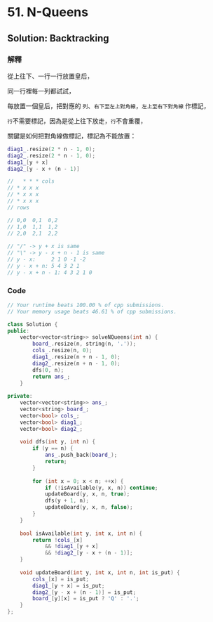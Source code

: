 # 51. N-Queens

## Solution: Backtracking

### 解釋

從上往下、一行一行放置皇后，

同一行裡每一列都試試，

每放置一個皇后，把對應的 ```列```、```右下至左上對角線```，```左上至右下對角線``` 作標記，

```行```不需要標記，因為是從上往下放走，```行```不會重覆，

關鍵是如何把對角線做標記，標記為不能放置：

```cpp
diag1_.resize(2 * n - 1, 0);
diag2_.resize(2 * n - 1, 0);
diag1_[y + x]
diag2_[y - x + (n - 1)]

//   * * * cols
// * x x x
// * x x x
// * x x x
// rows

// 0,0  0,1  0,2
// 1,0  1,1  1,2
// 2,0  2,1  2,2
      
// "/" -> y + x is same
// "\" -> y - x + n - 1 is same
// y - x:     2 1 0 -1 -2
// y - x + n: 5 4 3 2 1
// y - x + n - 1: 4 3 2 1 0

```

### Code

```cpp
// Your runtime beats 100.00 % of cpp submissions.
// Your memory usage beats 46.61 % of cpp submissions.

class Solution {
public:
    vector<vector<string>> solveNQueens(int n) {
        board_.resize(n, string(n, '.'));
        cols_.resize(n, 0);
        diag1_.resize(n + n - 1, 0);
        diag2_.resize(n + n - 1, 0);
        dfs(0, n);
        return ans_;
    }
    
private:
    vector<vector<string>> ans_;
    vector<string> board_;
    vector<bool> cols_;
    vector<bool> diag1_;
    vector<bool> diag2_;
    
    void dfs(int y, int n) {
        if (y == n) {
            ans_.push_back(board_);
            return;
        }
        
        for (int x = 0; x < n; ++x) {
            if (!isAvailable(y, x, n)) continue;
            updateBoard(y, x, n, true);
            dfs(y + 1, n);
            updateBoard(y, x, n, false);
        }
    }
    
    bool isAvailable(int y, int x, int n) {
        return !cols_[x]
            && !diag1_[y + x]
            && !diag2_[y - x + (n - 1)];
    }
    
    void updateBoard(int y, int x, int n, int is_put) {
        cols_[x] = is_put;
        diag1_[y + x] = is_put;
        diag2_[y - x + (n - 1)] = is_put;
        board_[y][x] = is_put ? 'Q' : '.';
    }
};
```
